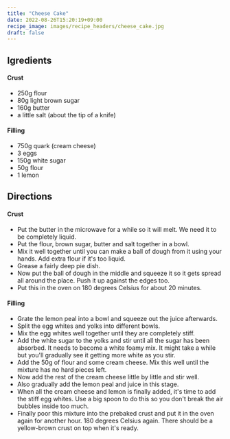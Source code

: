 ```yaml
---
title: "Cheese Cake"
date: 2022-08-26T15:20:19+09:00
recipe_image: images/recipe_headers/cheese_cake.jpg
draft: false
---
```


## Igredients

#### Crust

* 250g flour
* 80g light brown sugar
* 160g butter
* a little salt (about the tip of a knife)

#### Filling

* 750g quark (cream cheese)
* 3 eggs
* 150g white sugar
* 50g flour
* 1 lemon

## Directions

#### Crust

* Put the butter in the microwave for a while so it will melt. We need it to be completely liquid.
* Put the flour, brown sugar, butter and salt together in a bowl.
* Mix it well together until you can make a ball of dough from it using your hands. Add extra flour if it's too liquid.
* Grease a fairly deep pie dish.
* Now put the ball of dough in the middle and squeeze it so it gets spread all around the place. Push it up against the edges too.
* Put this in the oven on 180 degrees Celsius for about 20 minutes.

#### Filling

* Grate the lemon peal into a bowl and squeeze out the juice afterwards.
* Split the egg whites and yolks into different bowls.
* Mix the egg whites well together until they are completely stiff.
* Add the white sugar to the yolks and stir until all the sugar has been absorbed. It needs to become a white foamy mix. It might take a while but you'll gradually see it getting more white as you stir.
* Add the 50g of flour and some cream cheese. Mix this well until the mixture has no hard pieces left.
* Now add the rest of the cream cheese little by little and stir well.
* Also gradually add the lemon peal and juice in this stage.
* When all the cream cheese and lemon is finally added, it's time to add the stiff egg whites. Use a big spoon to do this so you don't break the air bubbles inside too much.
* Finally poor this mixture into the prebaked crust and put it in the oven again for another hour. 180 degrees Celsius again. There should be a yellow-brown crust on top when it's ready.
